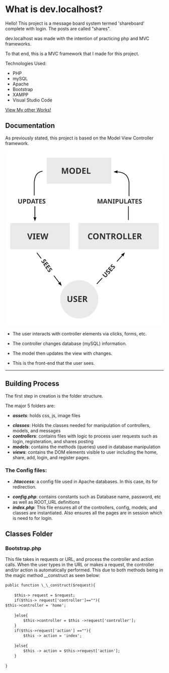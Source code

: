# What is dev.localhost?

Hello!
This project is a message board system termed 'shareboard' complete with login. The posts are called "shares".

dev.localhost was made with the intention of practicing php and MVC frameworks.

To that end, this is a MVC framework that I made for this project.

Technologies Used:

- PHP
- mySQL
- Apache
- Bootstrap
- XAMPP
- Visual Studio Code

[View My other Works!](https://www.helloleelacey.com)

## Documentation

As previously stated, this project is based on the Model View Controller framework.

![MVC framework Diagram](/assets/images/MVC-Process.svg)

- The user interacts with controller elements via clicks, forms, etc.

- The controller changes database (mySQL) information.

- The model then updates the view with changes.

- This is the front-end that the user sees.

---

## Building Process

The first step in creation is the folder structure.

The major 5 folders are:

- **_assets_**: holds css, js, image files

* **_classes_**: Holds the classes needed for manipulation of controllers, models, and messages
* **_controllers_**: contains files with logic to process user requests such as login, registeration, and shares posting
* **_models_**: contains the methods (queries) used in database manipulation
* **_views_**: contains the DOM elements visible to user including the home, share, add, login, and register pages.

### The Config files:

- **_.htaccess_**: a config file used in Apache databases. In this case, its for redirection.

* **_config.php_**: contains constants such as Database name, password, etc as well as ROOT_URL definitions
* **_index.php_**: This file ensures all of the controllers, config, models, and classes are instantiated. Also ensures all the pages are in session which is need to for login.

## Classes Folder

### Bootstrap.php

This file takes in requests or URL, and process the controller and action calls. When the user types in the URL or makes a request, the controller and/or action is automatically performed. This due to both methods being in the magic method \_\_construct as seen below:

    public function \_\_construct($request){

        $this-> request = $request;
        if($this-> request['controller']==""){
    $this->controller = 'home';

        }else{
            $this->controller = $this ->request['controller'];
        }
        if($this->request['action'] ==""){
            $this -> action = 'index';

        }else{
            $this -> action = $this->request['action'];
        }

    }
